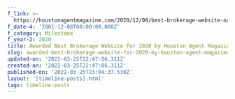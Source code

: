 ```yaml
---
f_link: >-
  https://houstonagentmagazine.com/2020/12/08/best-brokerage-website-nan-and-company-properties/
f_date-4: '2001-12-08T00:00:00.000Z'
f_category: Milestone
f_year-2: 2020
title: Awarded Best Brokerage Website for 2020 by Houston Agent Magazine
slug: awarded-best-brokerage-website-for-2020-by-houston-agent-magazine
updated-on: '2022-03-25T22:47:06.311Z'
created-on: '2022-03-25T22:47:06.311Z'
published-on: '2022-03-25T23:04:37.538Z'
layout: '[timeline-posts].html'
tags: timeline-posts
---
```



